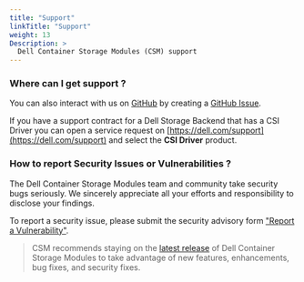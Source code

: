 ```yaml
---
title: "Support"
linkTitle: "Support"
weight: 13
Description: >
  Dell Container Storage Modules (CSM) support
---
```

### Where can I get support ?

You can also interact with us on [GitHub](https://github.com/dell/csm) by creating a [GitHub Issue](https://github.com/dell/csm/issues).

If you have a support contract for a Dell Storage Backend that has a CSI Driver you can open a service request on [https://dell.com/support](https://dell.com/support) and select the **CSI Driver** product.


### How to report Security Issues or Vulnerabilities ?

The Dell Container Storage Modules team and community take security bugs seriously. We sincerely appreciate all your efforts and responsibility to disclose your findings.

To report a security issue, please submit the security advisory form ["Report a Vulnerability"](https://github.com/dell/csm/security/advisories/new).

>CSM recommends staying on the [latest release](https://github.com/dell/csm/releases/latest) of Dell Container Storage Modules to take advantage of new features, enhancements, bug fixes, and security fixes.

